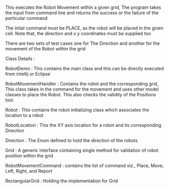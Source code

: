 This executes the Robot Movement within a given grid, The program takes the input from command line and returns the success or the failure of the particular command

The intial command must be PLACE, as the robot will be placed in the given cell. Note that, the direction and x y coordinates must be supplied too

There are two sets of test cases one for The Direction and another for the movement of the Robot within the grid

Class Details :

RobotDemo : This contains the main class and this can be directly executed from intellij or Eclipse

RobotMovementHandler : Contains the robot and the corresponding grid, This class takes in the command for the movement and uses other model classes to place the Robot. This also checks the validity of the Positions too\

Robot : This contains the robot initializing class which associates the location to a robot

RobotLocation : This the XY axis location for a robot and its corresponding Direction

Direction : The Enum defined to hold the direction of the robots

Grid : A generic interface containing single method for validation of robot position within the grid

RobotMovementCommand : contains the list of command viz., Place, Move, Left, Right, and Report

RectangularGrid : Holding the implementation for Grid
